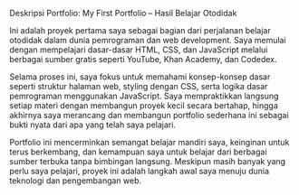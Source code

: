 Deskripsi Portfolio: My First Portfolio – Hasil Belajar Otodidak

Ini adalah proyek pertama saya sebagai bagian dari perjalanan belajar otodidak dalam dunia pemrograman dan web development. Saya memulai dengan mempelajari dasar-dasar HTML, CSS, dan JavaScript melalui berbagai sumber gratis seperti YouTube, Khan Academy, dan Codedex.

Selama proses ini, saya fokus untuk memahami konsep-konsep dasar seperti struktur halaman web, styling dengan CSS, serta logika dasar pemrograman menggunakan JavaScript. Saya mempraktikkan langsung setiap materi dengan membangun proyek kecil secara bertahap, hingga akhirnya saya merancang dan membangun portfolio sederhana ini sebagai bukti nyata dari apa yang telah saya pelajari.

Portfolio ini mencerminkan semangat belajar mandiri saya, keinginan untuk terus berkembang, dan kemampuan saya untuk belajar dari berbagai sumber terbuka tanpa bimbingan langsung. Meskipun masih banyak yang perlu saya pelajari, proyek ini adalah langkah awal saya menuju dunia teknologi dan pengembangan web.
